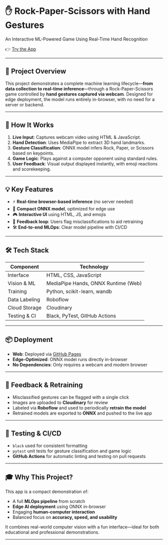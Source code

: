 # ✋ Rock-Paper-Scissors with Hand Gestures  
An Interactive ML-Powered Game Using Real-Time Hand Recognition

👉 [Try the App](https://choepi.github.io/Praise_MLOps_Project/)

---

## 🎯 Project Overview

This project demonstrates a complete machine learning lifecycle—**from data collection to real-time inference**—through a Rock-Paper-Scissors game controlled by **hand gestures captured via webcam**. Designed for edge deployment, the model runs entirely in-browser, with no need for a server or backend.

---

## 🧠 How It Works

1. **Live Input**: Captures webcam video using HTML & JavaScript.
2. **Hand Detection**: Uses MediaPipe to extract 3D hand landmarks.
3. **Gesture Classification**: ONNX model infers Rock, Paper, or Scissors based on keypoints.
4. **Game Logic**: Plays against a computer opponent using standard rules.
5. **User Feedback**: Visual output displayed instantly, with emoji reactions and scorekeeping.

---

## 💡 Key Features

- ⚡ **Real-time browser-based inference** (no server needed)
- 🤖 **Compact ONNX model**, optimized for edge use
- 🎮 **Interactive UI** using HTML, JS, and emojis
- 📸 **Feedback loop**: Users flag misclassifications to aid retraining
- 🛠 **End-to-end MLOps**: Clear model pipeline with CI/CD

---

## 🛠 Tech Stack

| Component        | Technology                             |
|------------------|-----------------------------------------|
| Interface        | HTML, CSS, JavaScript                  |
| Vision & ML      | MediaPipe Hands, ONNX Runtime (Web)    |
| Training         | Python, scikit-learn, wandb            |
| Data Labeling    | Roboflow                               |
| Cloud Storage    | Cloudinary                             |
| Testing & CI     | Black, PyTest, GitHub Actions          |

---

## 📦 Deployment

- **Web**: Deployed via [GitHub Pages](https://choepi.github.io/Praise_MLOps_Project/)
- **Edge-Optimized**: ONNX model runs directly in-browser
- **No Dependencies**: Only requires a webcam and modern browser

---

## 🔁 Feedback & Retraining

- Misclassified gestures can be flagged with a single click
- Images are uploaded to **Cloudinary** for review
- Labeled via **Roboflow** and used to periodically **retrain the model**
- Retrained models are exported to **ONNX** and pushed to the live app

---

## 🧪 Testing & CI/CD

- `black` used for consistent formatting
- `pytest` unit tests for gesture classification and game logic
- **GitHub Actions** for automatic linting and testing on pull requests

---

## 🎓 Why This Project?

This app is a compact demonstration of:

- A full **MLOps pipeline** from scratch
- **Edge AI deployment** using ONNX in-browser
- Engaging **human-computer interaction**
- Balanced focus on **accuracy, speed, and usability**

It combines real-world computer vision with a fun interface—ideal for both educational and professional demonstrations.

---
